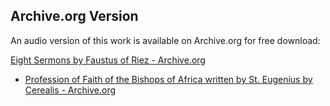 ## Archive.org Version

An audio version of this work is available on Archive.org for free download:

[Eight Sermons by Faustus of Riez - Archive.org](https://archive.org/details/eight-sermons-by-faustus-of-riez)

* [Profession of Faith of the Bishops of Africa written by St. Eugenius by Cerealis - Archive.org](https://archive.org/details/profession-of-faith-of-the-bishops-of-africa-written-by-st.-eugenius)